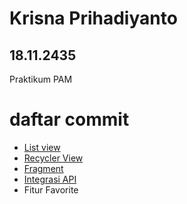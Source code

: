 # Krisna Prihadiyanto
## 18.11.2435

Praktikum PAM

# daftar commit
* [List view](https://github.com/koleksiprihadi/PraktikumPAM/tree/afaaadc0d0ee167d1055cb81feccb097cee4e4f3)
* [Recycler View](https://github.com/koleksiprihadi/PraktikumPAM/tree/7f072dbb8c0fa35fa0076bfd80cecd7e6fcc5078)
* [Fragment](https://github.com/koleksiprihadi/PraktikumPAM/tree/ac8b12c1dbabe079419557ef2f3978427580ba48)
* [Integrasi API](https://github.com/koleksiprihadi/PraktikumPAM/tree/452f31657e7b2b04b0b7c430157788c4eff0dd6b)
* Fitur Favorite